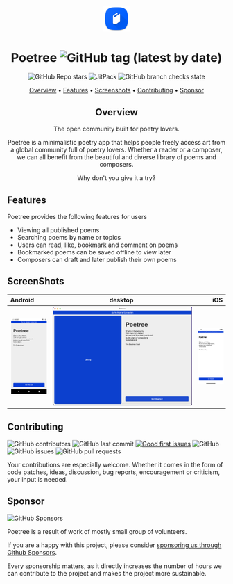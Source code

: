 <div align="center"> 

<p align="center"><img width=12% src="images/logo.png"></p>

# Poetree ![GitHub tag (latest by date)](https://img.shields.io:/github/v/tag/MamboBryan/poetree?style=for-the-badge)
![GitHub Repo stars](https://img.shields.io:/github/stars/MamboBryan/poetree?style=for-the-badge) ![JitPack](https://img.shields.io/jitpack/v/github/MamboBryan/poetree?style=for-the-badge) ![GitHub branch checks state](https://img.shields.io:/github/checks-status/MamboBryan/poetree/main?style=for-the-badge)

[Overview](#overview) •
[Features](#features) •
[Screenshots](#screenshots) •
[Contributing](#contributing) •
[Sponsor](#sponsor)

## Overview

The open community built for poetry lovers.

Poetree is a minimalistic poetry app that helps people freely access art from a global community full of poetry lovers. Whether a reader or a composer, we can all benefit from the beautiful and diverse library of poems and composers.

Why don't you give it a try?

</div>

## Features

Poetree provides the following features for users

- Viewing all published poems
- Searching poems by name or topics
- Users can read, like, bookmark and comment on poems
- Bookmarked poems can be saved offline to view later
- Composers can draft and later publish their own poems

## ScreenShots

| Android                                                               |                          desktop                          |                                                           iOS |
|:----------------------------------------------------------------------|:---------------------------------------------------------:|--------------------------------------------------------------:|
| <img src="images/android.png" width="150" hspace="2" alt="android" /> | <img src="images/desktop.png" hspace="2" alt="desktop" /> | <img src="images/iOS.png" width="150" hspace="2" alt="iOS" /> |


## Contributing

![GitHub contributors](https://img.shields.io:/github/contributors/MamboBryan/poetree?style=for-the-badge) ![GitHub last commit](https://img.shields.io:/github/last-commit/MamboBryan/poetree?style=for-the-badge) [![Good first issues](https://img.shields.io/github/issues/MamboBryan/poetree/good%20first%20issue?style=for-the-badge)](https://github.com/MamboBryan/poetree/issues?q=is%3Aissue+is%3Aopen+label%3A%22good+first+issue%22) ![GitHub](https://img.shields.io:/github/license/MamboBryan/poetree?style=for-the-badge) ![GitHub issues](https://img.shields.io:/github/issues-raw/MamboBryan/poetree?style=for-the-badge) ![GitHub pull requests](https://img.shields.io:/github/issues-pr/MamboBryan/poetree?style=for-the-badge)

Your contributions are especially welcome.
Whether it comes in the form of code patches, ideas, discussion, bug reports, encouragement or criticism, your input is needed.

[//]: # (Visit [wiki]&#40;https://github.com/MamboBryan/poetree/wiki&#41; to get started.)

## Sponsor

![GitHub Sponsors](https://img.shields.io:/github/sponsors/MamboBryan?style=for-the-badge)

Poetree is a result of work of mostly small group of volunteers.

If you are a happy with this project, please consider [sponsoring us through Github Sponsors](https://github.com/sponsors/MamboBryan/).

Every sponsorship matters, as it directly increases the number of hours we can contribute to the project and makes the project more sustainable.